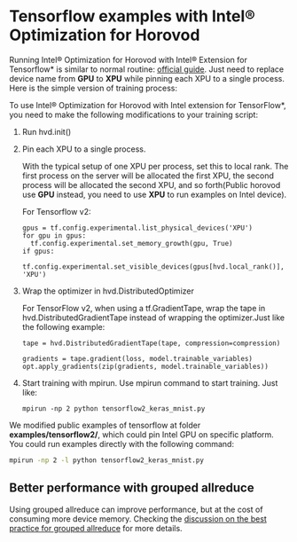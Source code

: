 # Tensorflow examples with Intel® Optimization for Horovod

Running Intel® Optimization for Horovod with Intel® Extension for Tensorflow* is similar to normal routine: [official guide](https://github.com/intel-innersource/frameworks.ai.horovod/blob/master/docs/tensorflow.rst). Just need to replace device name from **GPU** to **XPU** while pinning each XPU to a single process. Here is the simple version of training process:

To use Intel® Optimization for Horovod with Intel extension for TensorFlow*, you need to make the following modifications to your training script:

1. Run hvd.init()

2. Pin each XPU to a single process.
   
    With the typical setup of one XPU per process, set this to local rank. The first process on the server will be allocated the first XPU, the second process will be allocated the second XPU, and so forth(Public horovod use **GPU** instead, you need to use **XPU** to run examples on Intel device).
   
    For Tensorflow v2:
   
   ```python3
   gpus = tf.config.experimental.list_physical_devices('XPU')
   for gpu in gpus:
     tf.config.experimental.set_memory_growth(gpu, True)
   if gpus:
     tf.config.experimental.set_visible_devices(gpus[hvd.local_rank()], 'XPU')
   ```

3. Wrap the optimizer in hvd.DistributedOptimizer
   
    For TensorFlow v2, when using a tf.GradientTape, wrap the tape in hvd.DistributedGradientTape instead of wrapping the optimizer.Just like the following example:
   
   ```python3
   tape = hvd.DistributedGradientTape(tape, compression=compression)
   
   gradients = tape.gradient(loss, model.trainable_variables)
   opt.apply_gradients(zip(gradients, model.trainable_variables))
   ```

4. Start training with mpirun.
    Use mpirun command to start training. Just like:
   
   ```
   mpirun -np 2 python tensorflow2_keras_mnist.py
   ```

We modified public examples of tensorflow at folder **examples/tensorflow2/**, which could pin Intel GPU on specific platform. You could run examples directly with the following command:

```bash
mpirun -np 2 -l python tensorflow2_keras_mnist.py
```

## Better performance with grouped allreduce
Using grouped allreduce can improve performance, but at the cost of consuming more device memory. Checking the [discussion on the best practice for grouped allreduce](https://github.com/horovod/horovod/discussions/2773) for more details.
